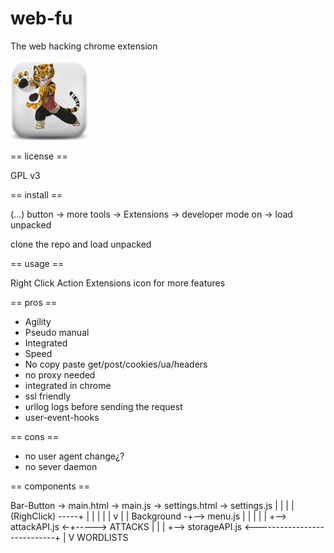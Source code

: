 # web-fu
The web hacking chrome extension

![Web-Fu](img/nuke_128.png)


== license == 

GPL v3


== install == 

(...) button -> more tools -> Extensions -> developer mode on -> load unpacked

clone the repo and load unpacked

== usage ==

Right Click          Action
Extensions icon for more features


== pros ==
- Agility
- Pseudo manual
- Integrated
- Speed
- No copy paste get/post/cookies/ua/headers
- no proxy needed
- integrated in chrome
- ssl friendly
- urllog logs before sending the request
- user-event-hooks


== cons ==
- no user agent change¿?
- no sever daemon 


== components ==

Bar-Button -> main.html ->  main.js -> settings.html -> settings.js
                                |                           |
                                |                           |
(RighClick) -----+              |                           |
                 |              |                           |
                 v              |                           |
Background -+--> menu.js        |                           |
            |                   |                           |
            +--> attackAPI.js <-+-----> ATTACKS             |
            |                                               |
            +--> storageAPI.js <----------------------------+
                       |
                       V
                   WORDLISTS

